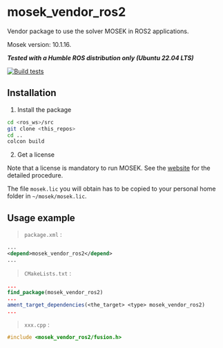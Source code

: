 # mosek_vendor_ros2
Vendor package to use the solver MOSEK in ROS2 applications.

Mosek version: 10.1.16.

***Tested with a Humble ROS distribution only (Ubuntu 22.04 LTS)***

[![Build tests](../../actions/workflows/ci.yaml/badge.svg?branch=main)](../../actions/workflows/ci.yaml?query=branch:main)

## Installation

1) Install the package

```bash
cd <ros_ws>/src
git clone <this_repos>
cd ..
colcon build
```

2) Get a license

Note that a license is mandatory to run MOSEK.
See the [website](https://docs.mosek.com/10.1/licensing/quickstart.html#i-don-t-have-a-license-file-yet) for the detailed procedure.

The file `mosek.lic` you will obtain has to be copied to your personal home folder in `~/mosek/mosek.lic`.


## Usage example

> `package.xml` :
```xml
...
<depend>mosek_vendor_ros2</depend>
...
```

> `CMakeLists.txt` :
```cmake
...
find_package(mosek_vendor_ros2)
...
ament_target_dependencies(<the_target> <type> mosek_vendor_ros2)
...
```
> `xxx.cpp` :
```cpp
#include <mosek_vendor_ros2/fusion.h>
